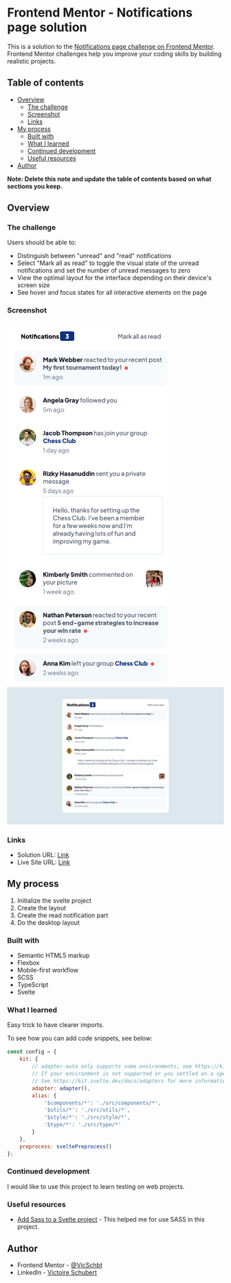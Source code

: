 # Frontend Mentor - Notifications page solution

This is a solution to the [Notifications page challenge on Frontend Mentor](https://www.frontendmentor.io/challenges/notifications-page-DqK5QAmKbC). Frontend Mentor challenges help you improve your coding skills by building realistic projects.

## Table of contents

- [Overview](#overview)
  - [The challenge](#the-challenge)
  - [Screenshot](#screenshot)
  - [Links](#links)
- [My process](#my-process)
  - [Built with](#built-with)
  - [What I learned](#what-i-learned)
  - [Continued development](#continued-development)
  - [Useful resources](#useful-resources)
- [Author](#author)

**Note: Delete this note and update the table of contents based on what sections you keep.**

## Overview

### The challenge

Users should be able to:

- Distinguish between "unread" and "read" notifications
- Select "Mark all as read" to toggle the visual state of the unread notifications and set the number of unread messages to zero
- View the optimal layout for the interface depending on their device's screen size
- See hover and focus states for all interactive elements on the page

### Screenshot

![](./assets/screenshots/Screenshot-mobile.png)
![](./assets/screenshots/Screenshot-desktop.png)

### Links

- Solution URL: [Link](https://www.frontendmentor.io/solutions/notification-page-with-svelte-ifU0swWCrN)
- Live Site URL: [Link](https://vicschbt.github.io/PERSO-notification-page/)

## My process

1. Initialize the svelte project
2. Create the layout
3. Create the read notification part
4. Do the desktop layout

### Built with

- Semantic HTML5 markup
- Flexbox
- Mobile-first workflow
- SCSS
- TypeScript
- Svelte

### What I learned

Easy trick to have clearer imports.

To see how you can add code snippets, see below:

```js
const config = {
	kit: {
		// adapter-auto only supports some environments, see https://kit.svelte.dev/docs/adapter-auto for a list.
		// If your environment is not supported or you settled on a specific environment, switch out the adapter.
		// See https://kit.svelte.dev/docs/adapters for more information about adapters.
		adapter: adapter(),
		alias: {
			'$components/*': './src/components/*',
			'$utils/*': './src/utils/*',
			'$style/*': './src/style/*',
			'$type/*': './src/type/*'
		}
	},
	preprocess: sveltePreprocess()
};
```

### Continued development

I would like to use this project to learn testing on web projects.

### Useful resources

- [Add Sass to a Svelte project](https://dev.to/mefaba/how-to-use-scss-with-svelte-4c6o) - This helped me for use SASS in this project.

## Author

- Frontend Mentor - [@VicSchbt](https://www.frontendmentor.io/profile/VicSchbt)
- LinkedIn - [Victoire Schubert](www.linkedin.com/in/victoire-schubert)
